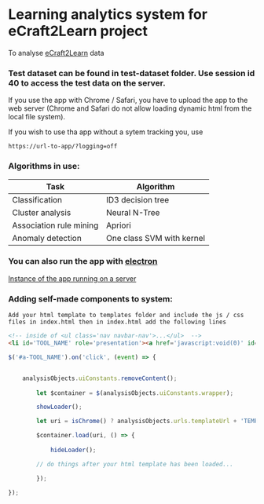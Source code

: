 # Learning analytics system for eCraft2Learn project
To analyse [eCraft2Learn](http://project.ecraft2learn.eu) data

### Test dataset can be found in test-dataset folder. Use session id 40 to access the test data on the server.
If you use the app with Chrome / Safari, you have to upload the app to the web server (Chrome and Safari do not allow loading dynamic html from the local file system).

If you wish to use tha app without a sytem tracking you, use

```
https://url-to-app/?logging=off
```

### Algorithms in use:
Task | Algorithm
--- | ---
Classification | ID3 decision tree
Cluster analysis | Neural N-Tree
Association rule mining | Apriori
Anomaly detection | One class SVM with kernel

### You can also run the app with [electron](https://electron.atom.io)

[Instance of the app running on a server](https://ecraft2learn.github.io/learning-analytics/)

### Adding self-made components to system:
```
Add your html template to templates folder and include the js / css files in index.html then in index.html add the following lines
```
```html
<!-- inside of <ul class='nav navbar-nav'>...</ul>  -->
<li id='TOOL_NAME' role='presentation'><a href='javascript:void(0)' id='a-TOOL_NAME'>&nbsp;&nbsp;<span class='glyphicon glyphicon-ICON'></span> TOOL_NAME</span></a></li>
```

```javascript
$('#a-TOOL_NAME').on('click', (event) => {


	analysisObjects.uiConstants.removeContent();
 
       	let $container = $(analysisObjects.uiConstants.wrapper);

        showLoader();

        let uri = isChrome() ? analysisObjects.urls.templateUrl + 'TEMPLATE_NAME.html' : 'templates/TEMPLATE_NAME.html';

        $container.load(uri, () => {
 
        	hideLoader();

		// do things after your html template has been loaded...

        });

});

```
